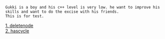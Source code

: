     Gukki is a boy and his c++ level is very low. he want to improve his skills and want to do the excise with his friends.
    This is for test.
[1. deletenode](https://github.com/OrangeJessie/Fighting_Leetcode/blob/master/%E5%88%9D%E7%BA%A7%E7%AE%97%E6%B3%95/HdeleteNode.cpp)    
[2. hascycle](https://github.com/OrangeJessie/Fighting_Leetcode/blob/master/%E5%88%9D%E7%BA%A7%E7%AE%97%E6%B3%95/HHasCycle.cpp)
